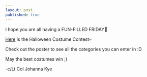 ```yaml
---
layout: post
published: true
---
```

I hope you are all having a FUN-FILLED FRIDAY🎊

[Here](https://drive.google.com/file/d/1w-lFzxjzC_mtzM9pzng6nrhYz7kvE40L/view?usp=sharing) is the Halloween Costume Contest~

Check out the poster to see all the categories you can enter in :D

May the best costumes win ;)

-c/Lt Col Johanna Kye
